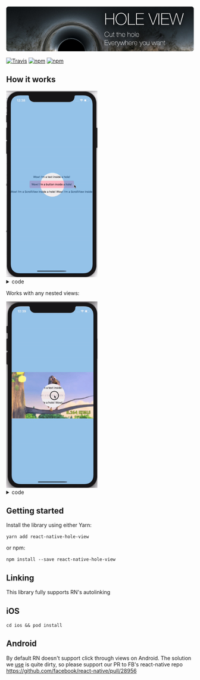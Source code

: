 ![Screenshot](misc/cover.jpg)

[![Travis](https://travis-ci.org/ibitcy/react-native-hole-view.svg?branch=master)](https://travis-ci.org/ibitcy/react-native-hole-view)
[![npm](https://img.shields.io/npm/v/react-native-hole-view.svg)](https://npmjs.com/package/react-native-hole-view)
[![npm](https://img.shields.io/npm/dw/react-native-hole-view.svg)](https://npmjs.com/package/react-native-hole-view)

## How it works

<img src="misc/demo1.gif" alt="drawing" height="500"/>

<details>
<summary>code</summary>
  
```js
import { RNHoleView } from 'react-native-hole-view';

<View style={{ flex: 1, alignItems: 'center', justifyContent: 'center' }}>
  <Text style={{ flexGrow: 0, flex: 0, padding: 10 }}>{"Wow! I'm a text inside a hole!"}</Text>
  <TouchableOpacity onPress={() => {}} style={{ backgroundColor: 'pink', padding: 10, borderRadius: 5 }}>
    <Text>{"Wow! I'm a button inside a hole!"}</Text>
  </TouchableOpacity>
  <ScrollView style={{ flexGrow: 0, flex: 0, padding: 10 }} horizontal={true}>
    <Text numberOfLines={1}>
      {
        "Wow! I'm a ScrollView inside a hole! Wow! I'm a ScrollView inside a hole! Wow! I'm a ScrollView inside a hole!"
      }
    </Text>
  </ScrollView>
  <RNHoleView
    style={{ position: 'absolute', width: '100%', height: '100%', backgroundColor: 'rgba(34,146,231,0.4)' }}
    holes={[{ x: 150, y: 390, width: 120, height: 120, borderRadius: 60 }]}>
  </RNHoleView>
</View>
```
</details>

Works with any nested views:

<img src="misc/demo2.gif" alt="drawing" height="500"/>

<details>
<summary>code</summary>

```js
import { RNHoleView } from 'react-native-hole-view
import Video from 'react-native-video';

<View style={{ flex: 1, alignItems: 'center', justifyContent: 'center' }}>
  <Text style={{ flexGrow: 0, flex: 0, padding: 10 }}>{"Wow! I'm a text inside a hole!"}</Text>
  <TouchableOpacity onPress={() => {}} style={{ backgroundColor: 'pink', padding: 10, borderRadius: 5 }}>
    <Text>{"Wow! I'm a button inside a hole!"}</Text>
  </TouchableOpacity>
  <ScrollView style={{ flexGrow: 0, flex: 0, padding: 10 }} horizontal={true}>
    <Text numberOfLines={1}>
      {
        "Wow! I'm a ScrollView inside a hole! Wow! I'm a ScrollView inside a hole! Wow! I'm a ScrollView inside a hole!"
      }
    </Text>
  </ScrollView>
  <RNHoleView
    style={{ position: 'absolute', width: '100%', height: '100%', backgroundColor: 'rgba(34,146,231,0.4)' }}
    holes={[{ x: 150, y: 390, width: 120, height: 120, borderRadius: 60 }]}>
    <Video source={{ uri: 'http://clips.vorwaerts-gmbh.de/VfE_html5.mp4' }} style={{ flex: 1 }} />
  </RNHoleView>
</View>
```
</details>

## Getting started

Install the library using either Yarn:

```
yarn add react-native-hole-view
```

or npm:

```
npm install --save react-native-hole-view
```

## Linking

This library fully supports RN's autolinking

## iOS

```
cd ios && pod install
```

## Android

By default RN doesn't support click through views on Android. The solution we [use](https://github.com/ibitcy/react-native-hole-view/blob/master/android/src/main/java/com/ibitcy/react_native_hole_view/RNHoleView.kt) is quite dirty, so please support our PR to FB's react-native repo
https://github.com/facebook/react-native/pull/28956
